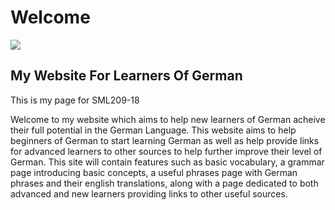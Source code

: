 <h1>Welcome</h1>
<img src="https://upload.wikimedia.org/wikipedia/en/thumb/b/ba/Flag_of_Germany.svg/1200px-Flag_of_Germany.svg.png">
<h2> My Website For Learners Of German </h2>
<p>This is my page for SML209-18</p>
<p> Welcome to my website which aims to help new learners of German acheive their full potential in the German Language. This website aims to help beginners of German to start learning German as well as help provide links for advanced learners to other sources to help further improve their level of German. This site will contain features such as basic vocabulary, a grammar page introducing basic concepts, a useful phrases page with German phrases and their english translations, along with a page dedicated to both advanced and new learners providing links to other useful sources.</p>

